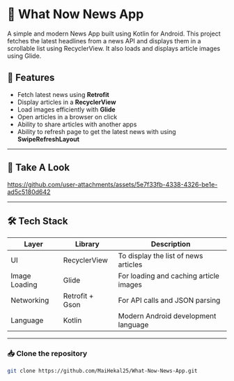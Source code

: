 # 📰 What Now News App

A simple and modern News App built using Kotlin for Android. This project fetches the latest headlines from a news API and displays them in a scrollable list using RecyclerView. It also loads and displays article images using Glide.

## 🚀 Features

- Fetch latest news using **Retrofit**
- Display articles in a **RecyclerView**
- Load images efficiently with **Glide**
- Open articles in a browser on click
- Ability to share articles with another apps
- Ability to refresh page to get the latest news with using **SwipeRefreshLayout**

---

## 📸 Take A Look

https://github.com/user-attachments/assets/5e7f33fb-4338-4326-be1e-ad5c5180d642

---

## 🛠️ Tech Stack

| Layer        | Library           | Description                              |
|--------------|-------------------|------------------------------------------|
| UI           | RecyclerView       | To display the list of news articles     |
| Image Loading| Glide              | For loading and caching article images   |
| Networking   | Retrofit + Gson    | For API calls and JSON parsing           |
| Language     | Kotlin             | Modern Android development language      |

---

### 📥 Clone the repository

```bash
git clone https://github.com/MaiHekal25/What-Now-News-App.git

